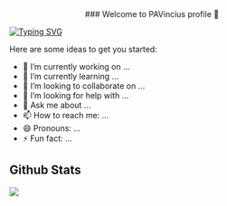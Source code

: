 <div align="center">
### Welcome to PAVincius profile 👋
</div>

[![Typing SVG](https://readme-typing-svg.herokuapp.com?font=One+Day&size=24&center=true&vCenter=true&width=600&height=60&lines=Front-end+Web+and+App+Developer;Self-taught+Machine+Learning+Engineer;Passionate+about+Natural+Language+Processing;%23alwayscoding)](https://git.io/typing-svg)

Here are some ideas to get you started:

- 🔭 I’m currently working on ...
- 🌱 I’m currently learning ...
- 👯 I’m looking to collaborate on ...
- 🤔 I’m looking for help with ...
- 💬 Ask me about ...
- 📫 How to reach me: ...
- 😄 Pronouns: ...
- ⚡ Fun fact: ...


## Github Stats  
<div align="left"><img src="https://github-readme-stats.vercel.app/api?username=PAVincius&theme=react&show_icons=true&count_private=true&hide_border=true" align="center" /></div
